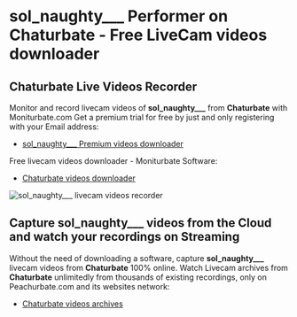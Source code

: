 # sol_naughty___ Performer on Chaturbate - Free LiveCam videos downloader

## Chaturbate Live Videos Recorder

Monitor and record livecam videos of **sol_naughty___** from **Chaturbate** with Moniturbate.com
Get a premium trial for free by just and only registering with your Email address:
* [sol_naughty___ Premium videos downloader](https://moniturbate.com/request-demo-licence-key.html)

Free livecam videos downloader - Moniturbate Software:
* [Chaturbate videos downloader](https://moniturbate.com/moniturbate-download-software.html)

![sol_naughty___ livecam videos recorder](https://peachurnet.com/templates/moniturbate-software.png)


## Capture sol_naughty___ videos from the Cloud and watch your recordings on Streaming

Without the need of downloading a software, capture **sol_naughty___** livecam videos from **Chaturbate** 100% online.
Watch Livecam archives from **Chaturbate** unlimitedly from thousands of existing recordings, only on Peachurbate.com and its websites network:
* [Chaturbate videos archives](https://peachurnet.com/)